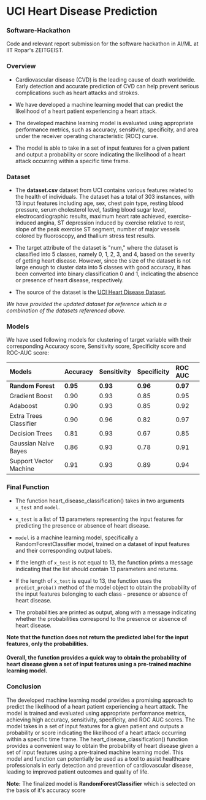 
# UCI Heart Disease Prediction

### Software-Hackathon
Code and relevant report submission for the software hackathon in AI/ML at IIT Ropar's ZEITGEIST.

### Overview
- Cardiovascular disease (CVD) is the leading cause of death worldwide. Early detection and accurate prediction of CVD can help prevent serious complications such as heart attacks and strokes.

- We have developed a machine learning model that can predict the likelihood of a heart patient experiencing a heart attack.

- The developed machine learning model is evaluated using appropriate performance metrics, such as accuracy, sensitivity, specificity, and area under the receiver operating characteristic (ROC) curve.

- The model is able to take in a set of input features for a given patient and output a probability or score indicating the likelihood of a heart attack occurring within a specific time frame.

### Dataset
- The **dataset.csv** dataset from UCI contains various features related to the health of individuals. The dataset has a total of 303 instances, with 13 input features including age, sex, chest pain type, resting blood pressure, serum cholesterol level, fasting blood sugar level, electrocardiographic results, maximum heart rate achieved, exercise-induced angina, ST depression induced by exercise relative to rest, slope of the peak exercise ST segment, number of major vessels colored by fluoroscopy, and thallium stress test results.

- The target attribute of the dataset is "num," where the dataset is classified into 5 classes, namely 0, 1, 2, 3, and 4, based on the severity of getting heart disease. However, since the size of the dataset is not large enough to cluster data into 5 classes with good accuracy, it has been converted into binary classification 0 and 1, indicating the absence or presence of heart disease, respectively.

- The source of the dataset is the [UCI Heart Disease Dataset](https://archive.ics.uci.edu/ml/datasets/heart+Disease).

*We have provided the updated dataset for reference which is a combination of the datasets referenced above.*

### Models

We have used following models for clustering of target variable with their corresponding Accuracy score, Sensitivity score, Specificity score and ROC-AUC score:

| Models            | Accuracy | Sensitivity | Specificity |  ROC AUC |
| :--------------   | :------- | :-------    |:----------  |:-------|
| **Random Forest**    | **0.95** |   **0.93** | **0.96** | **0.97**|
| Gradient Boost    | 0.90 |   0.93  | 0.85 | 0.95|
|Adaboost           | 0.90 |   0.93  | 0.85 | 0.92|
|Extra Trees Classifier| 0.90 | 0.96 | 0.82 | 0.97|
|Decision Trees     | 0.81 | 0.93 | 0.67 | 0.85|
|Gaussian Naive Bayes| 0.86 | 0.93 | 0.78 | 0.91 |
|Support Vector Machine| 0.91 | 0.93 | 0.89 | 0.94 |


### Final Function
- The function heart_disease_classification() takes in two arguments `x_test` and `model`.

- `x_test` is a list of 13 parameters representing the input features for predicting the presence or absence of heart disease.

- `model` is a machine learning model, specifically a RandomForestClassifier model, trained on a dataset of input features and their corresponding output labels.

- If the length of `x_test` is not equal to 13, the function prints a message indicating that the list should contain 13 parameters and returns.

- If the length of `x_test` is equal to 13, the function uses the `predict_proba()` method of the model object to obtain the probability of the input features belonging to each class - presence or absence of heart disease.

- The probabilities are printed as output, along with a message indicating whether the probabilities correspond to the presence or absence of heart disease.

**Note that the function does not return the predicted label for the input features, only the probabilities.**

#### Overall, the function provides a quick way to obtain the probability of heart disease given a set of input features using a pre-trained machine learning model.

### Conclusion
The developed machine learning model provides a promising approach to predict the likelihood of a heart patient experiencing a heart attack. The model is trained and evaluated using appropriate performance metrics, achieving high accuracy, sensitivity, specificity, and ROC AUC scores. The model takes in a set of input features for a given patient and outputs a probability or score indicating the likelihood of a heart attack occurring within a specific time frame. The heart_disease_classification() function provides a convenient way to obtain the probability of heart disease given a set of input features using a pre-trained machine learning model. This model and function can potentially be used as a tool to assist healthcare professionals in early detection and prevention of cardiovascular disease, leading to improved patient outcomes and quality of life.

**Note:** The finalized model is **RandomForestClassifier** which is selected on the basis of it's accuracy score
